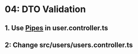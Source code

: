 # 04: DTO Validation

## 1. Use [Pipes](https://docs.nestjs.com/pipes) in  user.controller.ts

## 2: Change src/users/users.controller.ts


